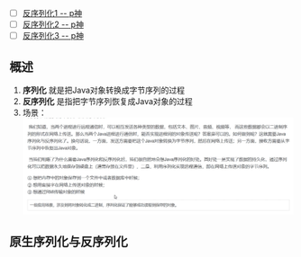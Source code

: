 - [ ] [反序列化1 -- p神](https://wx.zsxq.com/group/2212251881/topic/421452521558848)
- [ ] [反序列化2 -- p神](https://t.zsxq.com/A6ZFF)
- [ ] [反序列化3 -- p神](https://wx.zsxq.com/group/2212251881/topic/548841448822424)

## 概述
1. **序列化** 就是把Java对象转换成字节序列的过程
2. **反序列化** 是指把字节序列恢复成Java对象的过程
3. 场景： ![](media/Pasted%20image%2020250815213155.png)  

## 原生序列化与反序列化
